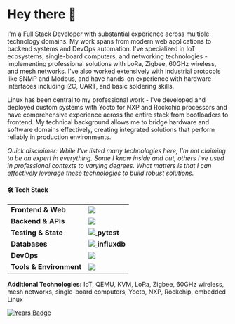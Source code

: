 # Hey there 👋

I'm a Full Stack Developer with substantial experience across multiple technology domains. My work spans from modern web applications to backend systems and DevOps automation. I've specialized in IoT ecosystems, single-board computers, and networking technologies - implementing professional solutions with LoRa, Zigbee, 60GHz wireless, and mesh networks. I've also worked extensively with industrial protocols like SNMP and Modbus, and have hands-on experience with hardware interfaces including I2C, UART, and basic soldering skills.

Linux has been central to my professional work - I've developed and deployed custom systems with Yocto for NXP and Rockchip processors and have comprehensive experience across the entire stack from bootloaders to frontend. My technical background allows me to bridge hardware and software domains effectively, creating integrated solutions that perform reliably in production environments.

_Quick disclaimer: While I've listed many technologies here, I'm not claiming to be an expert in everything. Some I know inside and out, others I've used in professional contexts to varying degrees. What matters is that I can effectively leverage these technologies to build robust solutions._

#### 🛠️ Tech Stack

<table>
  <tr>
    <td><b>Frontend & Web</b></td>
    <td>
      <a href="https://skillicons.dev">
        <img src="https://skillicons.dev/icons?i=js,ts,html,css,vue,nuxt,tailwind,vite" />
      </a>
    </td>
  </tr>
  <tr>
    <td><b>Backend & APIs</b></td>
    <td>
      <a href="https://skillicons.dev">
        <img src="https://skillicons.dev/icons?i=python,nodejs,nestjs,golang,fastapi,flask,graphql,prisma" />
      </a>
    </td>
  </tr>
  <tr>
    <td><b>Testing & State</b></td>
    <td>
      <a href="https://skillicons.dev">
        <img src="https://skillicons.dev/icons?i=jest,vitest,pinia" />
      </a>
      <b>pytest</b>
    </td>
  </tr>
  <tr>
    <td><b>Databases</b></td>
    <td>
      <a href="https://skillicons.dev">
        <img src="https://skillicons.dev/icons?i=postgres,sqlite,supabase" />
      </a>
      <b>influxdb</b>
    </td>
  </tr>
  <tr>
    <td><b>DevOps</b></td>
    <td>
      <a href="https://skillicons.dev">
        <img src="https://skillicons.dev/icons?i=docker,nginx,linux,git,bash,gcp,gitlab,github" />
      </a>
    </td>
  </tr>
  <tr>
    <td><b>Tools & Environment</b></td>
    <td>
      <a href="https://skillicons.dev">
        <img src="https://skillicons.dev/icons?i=vscode,apple,arch,ansible,grafana,prometheus" />
      </a>
    </td>
  </tr>
</table>

**Additional Technologies:** IoT, QEMU, KVM, LoRa, Zigbee, 60GHz wireless, mesh networks, single-board computers, Yocto, NXP, Rockchip, embedded Linux

[![Years Badge](https://badges.pufler.dev/years/IgorKha)](https://badges.pufler.dev)

<!--
**IgorKha/igorkha** is a ✨ _special_ ✨ repository because its `README.md` (this file) appears on your GitHub profile.

Here are some ideas to get you started:

- 🔭 I’m currently working on ...
- 🌱 I’m currently learning ...
- 👯 I’m looking to collaborate on ...
- 🤔 I’m looking for help with ...
- 💬 Ask me about ...
- 📫 How to reach me: ...
- 😄 Pronouns: ...
- ⚡ Fun fact: ...
-->
